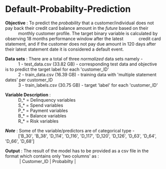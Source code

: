 # Default-Probabilty-Prediction
**Objective** :  To predict the *probability* that a customer/individual does not pay back their credit card balance amount in the *future* based on their &emsp;&emsp;&emsp;monthly customer profile. The target binary variable is calculated by observing 18 months performance window after the latest &emsp;&emsp;&emsp; credit card statement, and if the customer does not pay due amount in 120 days after their latest statement date it is considered a default event.

**Data sets** : There are a total of three *normalized* data sets namely -<br>
&emsp;&emsp;&emsp;1 - test_data.csv (33.82 GB) - corresponding test data and objective is to predict the target label for each 'customer_ID' <br>
&emsp;&emsp;&emsp;2 - train_data.csv (16.39 GB) - training data with 'multiple statement dates' per customer_ID <br>
&emsp;&emsp;&emsp;3 - train_labels.csv (30.75 GB) - target 'label' for each 'customer_ID' <br>

**Variable Description** :<br>
&emsp;&emsp;&emsp;D_* = Delinquency variables <br>
&emsp;&emsp;&emsp;S_* = Spend variables <br>
&emsp;&emsp;&emsp;P_* = Payment variables <br>
&emsp;&emsp;&emsp;B_* = Balance variables <br>
&emsp;&emsp;&emsp;R_* = Risk variables <br>

**_Note_** : Some of the variable/predictors are of categorical type -<br>
&emsp;&emsp;&emsp;['B_30', 'B_38', 'D_114', 'D_116', 'D_117', 'D_120', 'D_126', 'D_63', 'D_64', 'D_66', 'D_68']<br>

**Output** : The result of the model has to be provided as a csv file in the format which contains only 'two columns' as :<br>
&emsp;&emsp;&emsp; | Customer_ID  |  Probabilty |  <br>
